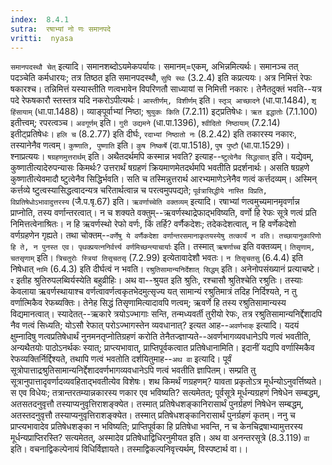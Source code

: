 ```yaml
---
index:  8.4.1
sutra:  रषाभ्यां नो णः समानपदे
vritti:  nyasa
---
```


`समानपदस्थौ चेत्` इत्यादि। समानशब्दोऽयमेकपर्यायः। समानम्=एकम्, अभिन्नमित्यर्थः। समानञ्च तत् पदञ्चेति कर्मधारयः; तत्र तिष्ठत इति समानपदस्थौ, `सुपि स्थः` (3.2.4) इति कप्रत्ययः। अत्र निमित्तं रेफः षकारश्च। तन्निमित्तं यस्यास्तीति णत्वभावेन विपरिणतौ साध्यायां स निमित्ती नकारः। तेनैतदुक्तं भवति--यत्र पदे रेफषकारौ स्तस्तत्र यदि नकरोऽपीत्यर्थः। `आस्तीर्णम्, विशीर्णम्` इति। `स्तृञ् आच्छादने` (धा.पा.1484), `शृ हिंसायाम्` (धा.पा.1488)। व्याङ्पूर्वाभ्यां निष्ठा; `श्रुयुकः किति` (7.2.11) इट्प्रतिषेधः। `ऋत इद्धातोः` (7.1.100) इतीत्त्वम्; रपरत्वञ्च। `अवगूर्णम्` इति। `गुरी उद्यमने` (धा.पा.1396), `श्वीदितो निष्ठायाम्` (7.2.14) इतीट्प्रतिषेधः। `हलि च` (8.2.77) इति दीर्घः, `रदाभ्यां निष्ठातो नः` (8.2.42) इति तकारस्य नकारः, तस्यानेनैव णत्वम्। `कुष्णाति, पुष्णाति` इति। `कुष निष्कर्षे` (दा.पा.1518), `पुष पुष्टौ` (धा.पा.1529)। श्नाप्रत्ययः। `षग्रहणमुत्तरार्थम्` इति। अथैतदर्थमपि कस्मान्न भवति? इत्याह--`ष्टुत्वेनैव सिद्धत्वात्` इति। यद्येवम्, कुष्णातीत्यादेरुपन्यासः किमर्थः? उत्तरार्थं षग्रहणं क्रियमाणमेतदर्थमपि भवतीति प्रदर्शनार्थः। असति षग्रहणे कुष्णातीत्येवमादौ ष्टुत्वेनैव सिद्धिर्भवति। सति च तस्मिन्नुत्तरार्थ आरभ्यमाणेऽनेनैव णत्वं कर्त्तदव्यम्। अस्मिन् कर्त्तव्ये ष्टुत्वस्यासिद्धत्वादन्यत्र चरितार्थत्वान्न च परत्वमुपपद्यते; `पूर्वत्रासिद्धीये नास्ति विप्रति, विप्रतिषेधोऽभावादुत्तरस्य` (जै.प.षृ.67) इति।
`ऋवर्णाच्चेति वक्तव्यम्` इत्यादि। रषाभ्यां णत्वमुच्यमानमृवर्णान्न प्राप्नोति, तस्य वर्णान्तरत्वात्। न च शक्यते वक्तुम्--ऋवर्णस्थाद्रेफाद्भविष्यति, वर्णो हि रेफः सूत्रे णत्वं प्रति निमित्तत्वेनाश्रितः। न हि ऋवर्णस्थो रेफो वर्णः, किं तर्हि? वर्णैकदेशः; तदेकदेशत्वात्, न हि वर्णेकदेशो वर्णग्रहणेन गृह्यते। तथा चोक्तम्--`वर्णेषु ये वर्णैकदेशा वर्णान्तरसमानाकृतयस्येषु तत्कार्यं न वति। तच्छायानुकारिणो हि ते, न पुनस्त एव। पृथक्प्रयत्ननिर्वर्त्त्य वर्णमिच्छन्त्याचार्याः` इति। तस्मात् `ऋषर्णाच्च` इति वक्तव्यम्। `तिसृणाम्, चतसृणाम्` इति। `त्रिचतुरोः स्त्रियां तिसृचतसृ` (7.2.99) इत्येतावादेशौ भवतः। `न तिसृचतसु` (6.4.4) इति निषेधात् `नामि` (6.4.3) इति दीर्घत्वं न भवति।
`रश्रुतिसामान्यनिर्देशात् सिद्धम्` इति। अनेनोपसंख्यानं प्रत्याचष्टे। `र` इतीह श्रुतिरुपलब्विर्यस्येति बहुव्रीहिः। अथ वा--श्रुयत इति श्रुतिः, रश्चासौ श्रुतिश्चेति रश्रुतिः। तस्याः केवलाया ऋवर्णस्थायाश्च वर्णत्वावर्णत्वकृतभेदमुत्सृज्य यत् सामान्यं रश्रुतिमात्रं तदिह निर्दिश्यते, न तु वर्णात्मिकैव रेफब्यक्तिः। तेनेह सिद्धं तिसृणामित्यादावपि णत्वम्; ऋवर्णे हि तस्य रश्रुतिसामान्यस्य विद्यमानत्वात्। स्यादेतत्--ऋकारे त्रयोऽज्भागाः सन्ति, तन्मध्यवर्ती तुरीयो रेफः, तत्र रश्रुतिसामान्यनिर्द्देशादपि नैव णत्वं सिध्यति; योऽसौ रेफात् परोऽज्भागस्तेन व्यवधानात्? इत्यत आह--`अवर्णभाक्` इत्यादि। यदयं क्षुम्नादिषु णत्वप्रतिषेधार्थं नुनमनतृप्नोतिग्रहणं करोति तेनैतज्ज्ञाप्यते--अवर्णभागव्यवधानेऽपि णत्वं भवतीति, अन्यथैतयोः पाठोऽनर्थकः स्यात्; प्राप्त्यभावात्, प्राप्तिपूर्वकत्वात प्रतिषेधानामिति।
इदानीं यद्यपि वर्णास्मिकैव रेफव्यक्तिर्निर्द्दिश्यते, तथापि णत्वं भवतोति दर्शयितुमाह--`अथ वा` इत्यादि। पूर्वं सूत्रोपात्ताद्रश्रुतिसामान्यनिर्द्देशादवर्णभागव्यवधानेऽपि णत्वं भवतीति ज्ञापितम्। सम्प्रति तु सूत्रानुपात्तादृवर्णादव्यवहिताद्भवतीत्येव विशेषः। शथ किमर्थं णग्रहणम्? यावता प्रकृतोऽत्र मूर्धन्योऽनुवर्त्तिष्यते। स एव विधेयः; तत्रान्तरतम्यान्नकारस्य णकार एव भविष्यति? सत्यमेतत्; पूर्वसूत्रे मूर्धन्यग्रहणं निषेधेन सम्बद्धम्, अतसतदनुवृत्तौ तस्याप्यनुवृत्तिराशङ्क्येत। तस्मात् प्रतिषेधशङ्कानिरासार्थं पुनर्ग्रहणं निषेधेन सम्बद्धम्, अतस्तदनुवृत्तौ तस्याप्यनुवृत्तिराशङ्क्येत। तस्मात् प्रतिषेधशङ्कानिरासार्थं पुनर्ग्रहणं कृतम्। ननु च प्राप्त्यभावादेव प्रतिषेधशङ्का न भविष्यति; प्राप्तिपूर्वका हि प्रतिषेधा भवन्ति, न च केनचिद्रषाभ्यामुत्तरस्य मूर्धन्यप्राप्तिरस्ति? सत्यमेतत्, अस्मादेव प्रतिषेधाद्विधिरनुमीयत इति। अथ वा अनन्तरसूत्रे (8.3.119) `वा` इति। वचनाद्विकल्पेनायं विधिर्विज्ञायते। तस्माद्विकल्पनिवृत्त्यर्थम्, विस्पष्टार्थ वा।।

